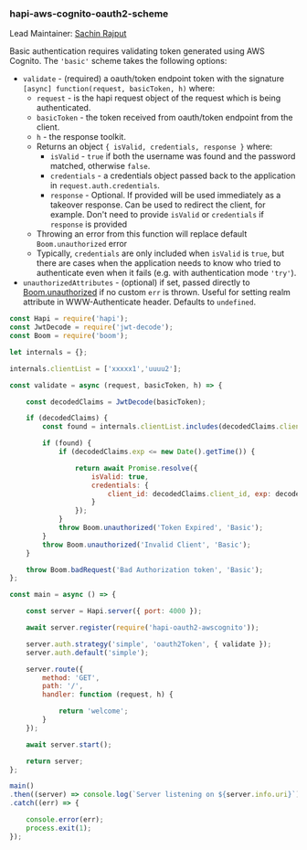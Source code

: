 ### hapi-aws-cognito-oauth2-scheme

Lead Maintainer: [Sachin Rajput](https://github.com/sachin.rajput)

Basic authentication requires validating token generated using AWS Cognito. The `'basic'` scheme takes the following options:

- `validate` - (required) a oauth/token endpoint token with the signature `[async] function(request, basicToken, h)` where:
    - `request` - is the hapi request object of the request which is being authenticated.
    - `basicToken` - the token received from oauth/token endpoint from the client.
    - `h` - the response toolkit.
    - Returns an object `{ isValid, credentials, response }` where:
        - `isValid` - `true` if both the username was found and the password matched, otherwise `false`.
        - `credentials` - a credentials object passed back to the application in `request.auth.credentials`.
        - `response` - Optional. If provided will be used immediately as a takeover response. Can be used to redirect the client, for example. Don't need to provide `isValid` or `credentials` if `response` is provided
    - Throwing an error from this function will replace default `Boom.unauthorized` error
    - Typically, `credentials` are only included when `isValid` is `true`, but there are cases when the application needs to know who tried to authenticate even when it fails (e.g. with authentication mode `'try'`).
- `unauthorizedAttributes` - (optional) if set, passed directly to [Boom.unauthorized](https://github.com/hapijs/boom#boomunauthorizedmessage-scheme-attributes) if no custom `err` is thrown. Useful for setting realm attribute in WWW-Authenticate header. Defaults to `undefined`.

```javascript
const Hapi = require('hapi');
const JwtDecode = require('jwt-decode');
const Boom = require('boom');

let internals = {};

internals.clientList = ['xxxxx1','uuuu2'];

const validate = async (request, basicToken, h) => {

    const decodedClaims = JwtDecode(basicToken);

    if (decodedClaims) {
        const found = internals.clientList.includes(decodedClaims.client_id);

        if (found) {
            if (decodedClaims.exp <= new Date().getTime()) {

                return await Promise.resolve({
                    isValid: true,
                    credentials: {
                        client_id: decodedClaims.client_id, exp: decodedClaims.exp, scope: decodedClaims.scope
                    }
                });
            }
            throw Boom.unauthorized('Token Expired', 'Basic');
        }
        throw Boom.unauthorized('Invalid Client', 'Basic');
    }

    throw Boom.badRequest('Bad Authorization token', 'Basic');
};

const main = async () => {

    const server = Hapi.server({ port: 4000 });

    await server.register(require('hapi-oauth2-awscognito'));

    server.auth.strategy('simple', 'oauth2Token', { validate });
    server.auth.default('simple');

    server.route({
        method: 'GET',
        path: '/',
        handler: function (request, h) {

            return 'welcome';
        }
    });

    await server.start();

    return server;
};

main()
.then((server) => console.log(`Server listening on ${server.info.uri}`))
.catch((err) => {

    console.error(err);
    process.exit(1);
});
```
